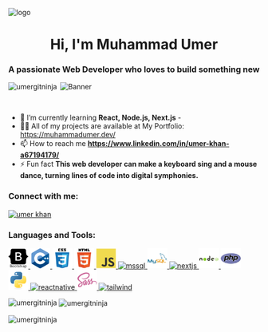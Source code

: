 ![logo](https://github.com/UmerGitNinja/UmerGitNinja/blob/main/Github%20Banner.png)
<h1 align="center">Hi, I'm Muhammad Umer</h1>
<h3 align="center">
  A passionate Web Developer who loves to build something new
</h3>
<img src="https://encrypted-tbn0.gstatic.com/images?q=tbn:ANd9GcTLV5Geut9rpUynmk9Gp8QQTDimNu9aJE40hA&usqp=CAU" alt="Banner" width="400" align="right">

<p align="left">
  <img
    src="https://komarev.com/ghpvc/?username=umergitninja&label=Profile%20views&color=0e75b6&style=flat"
    alt="umergitninja"
  />
</p>

<p align="left">
  <a href="https://twitter.com/" target="blank"
    ><img
      src="https://img.shields.io/twitter/follow/?logo=twitter&style=for-the-badge"
      alt=""
  /></a>
</p>

- 🌱 I’m currently learning **React, Node.js, Next.js** -
- 👨‍💻 All of my projects are available at My Portfolio: <a>  https://muhammadumer.dev/</a>
- 📫 How to reach me **https://www.linkedin.com/in/umer-khan-a67194179/**
- ⚡ Fun fact **This web
developer can make a keyboard sing and a mouse dance, turning lines of code into
digital symphonies.**

<h3 align="left">Connect with me:</h3>
<p align="left">
  <a href="https://www.linkedin.com/in/umer-khan-front-end-dev/" target="blank"
    ><img
      align="center"
      src="https://raw.githubusercontent.com/rahuldkjain/github-profile-readme-generator/master/src/images/icons/Social/linked-in-alt.svg"
      alt="umer khan"
      height="30"
      width="40"
  /></a>
</p>

<h3 align="left">Languages and Tools:</h3>
<p align="left">
 
  <a href="https://getbootstrap.com" target="_blank" rel="noreferrer">
    <img
      src="https://raw.githubusercontent.com/devicons/devicon/master/icons/bootstrap/bootstrap-plain-wordmark.svg"
      alt="bootstrap"
      width="40"
      height="40"
    />
  </a>
  <a href="https://www.w3schools.com/cpp/" target="_blank" rel="noreferrer">
    <img
      src="https://raw.githubusercontent.com/devicons/devicon/master/icons/cplusplus/cplusplus-original.svg"
      alt="cplusplus"
      width="40"
      height="40"
    />
  </a>
  <a href="https://www.w3schools.com/css/" target="_blank" rel="noreferrer">
    <img
      src="https://raw.githubusercontent.com/devicons/devicon/master/icons/css3/css3-original-wordmark.svg"
      alt="css3"
      width="40"
      height="40"
    />
  </a>
  
  
  <a href="https://www.w3.org/html/" target="_blank" rel="noreferrer">
    <img
      src="https://raw.githubusercontent.com/devicons/devicon/master/icons/html5/html5-original-wordmark.svg"
      alt="html5"
      width="40"
      height="40"
    />
  </a>

  <a href="https://developer.mozilla.org/en-US/docs/Web/JavaScript" target="_blank" rel="noreferrer">
    <img
      src="https://raw.githubusercontent.com/devicons/devicon/master/icons/javascript/javascript-original.svg"
      alt="javascript"
      width="40"
      height="40"
    />
  </a>

  <a href="https://www.microsoft.com/en-us/sql-server" target="_blank" rel="noreferrer">
    <img
      src="https://www.svgrepo.com/show/303229/microsoft-sql-server-logo.svg"
      alt="mssql"
      width="40"
      height="40"
    />
  </a>
  <a href="https://www.mysql.com/" target="_blank" rel="noreferrer">
    <img
      src="https://raw.githubusercontent.com/devicons/devicon/master/icons/mysql/mysql-original-wordmark.svg"
      alt="mysql"
      width="40"
      height="40"
    />
  </a>
  <a href="https://nextjs.org/" target="_blank" rel="noreferrer">
    <img
      src="https://cdn.worldvectorlogo.com/logos/nextjs-2.svg"
      alt="nextjs"
      width="40"
      height="40"
    />
  </a>
  <a href="https://nodejs.org" target="_blank" rel="noreferrer">
    <img
      src="https://raw.githubusercontent.com/devicons/devicon/master/icons/nodejs/nodejs-original-wordmark.svg"
      alt="nodejs"
      width="40"
      height="40"
    />
  </a>
  <a href="https://www.php.net" target="_blank" rel="noreferrer">
    <img
      src="https://raw.githubusercontent.com/devicons/devicon/master/icons/php/php-original.svg"
      alt="php"
      width="40"
      height="40"
    />
  </a>
  <a href="https://www.python.org" target="_blank" rel="noreferrer">
    <img
      src="https://raw.githubusercontent.com/devicons/devicon/master/icons/python/python-original.svg"
      alt="python"
      width="40"
      height="40"
    />
  </a>
  <a href="https://reactnative.dev/" target="_blank" rel="noreferrer">
    <img
      src="https://reactnative.dev/img/header_logo.svg"
      alt="reactnative"
      width="40"
      height="40"
    />
  </a>
  <a href="https://sass-lang.com" target="_blank" rel="noreferrer">
    <img
      src="https://raw.githubusercontent.com/devicons/devicon/master/icons/sass/sass-original.svg"
      alt="sass"
      width="40"
      height="40"
    />
  </a>
  <a href="https://tailwindcss.com/" target="_blank" rel="noreferrer">
    <img
      src="https://www.vectorlogo.zone/logos/tailwindcss/tailwindcss-icon.svg"
      alt="tailwind"
      width="40"
      height="40"
    />
  </a>
</p>

<p>
  <img
    align="left"
    src="https://github-readme-stats.vercel.app/api/top-langs?username=umergitninja&show_icons=true&locale=en&layout=compact"
    alt="umergitninja"
  />
</p>

<p>
  &nbsp;<img
    align="center"
    src="https://github-readme-stats.vercel.app/api?username=umergitninja&show_icons=true&locale=en"
    alt="umergitninja"
  />
</p>

<p>
  <img
    align="center"
    src="https://github-readme-streak-stats.herokuapp.com/?user=umergitninja&"
    alt="umergitninja"
  />
</p>
